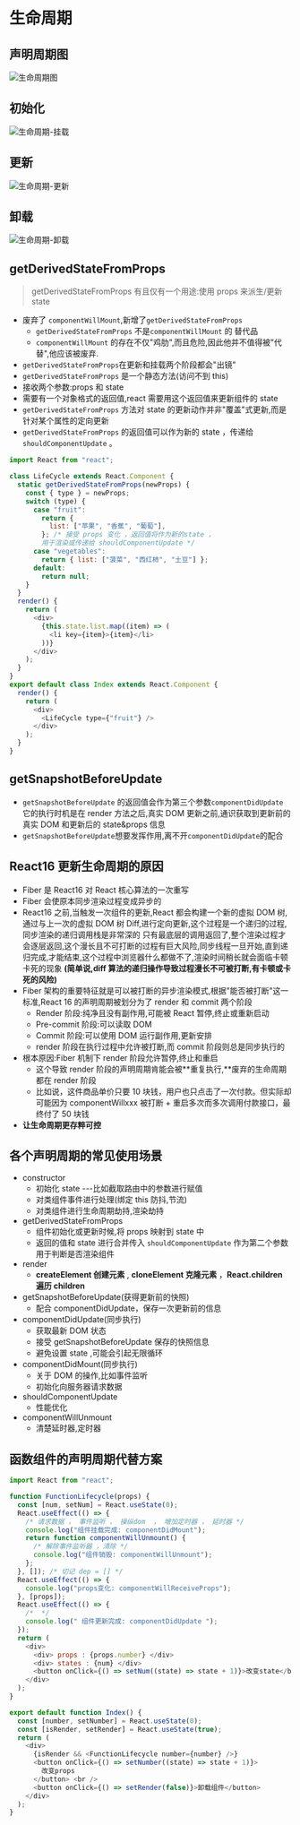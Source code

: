 # 生命周期

## 声明周期图

![生命周期图](https://s2.loli.net/2022/01/13/fqzOjTHWSVxlv4M.png)

## 初始化

![生命周期-挂载](https://s2.loli.net/2022/01/13/5uhLbryomecQOHW.png)

## 更新

![生命周期-更新](https://s2.loli.net/2022/01/13/bDqr5sSioJw672v.png)

## 卸载

![生命周期-卸载](https://s2.loli.net/2022/01/13/EcaS5ufRrbGj3wy.png)

## getDerivedStateFromProps

> getDerivedStateFromProps 有且仅有一个用途:使用 props 来派生/更新 state

- 废弃了 `componentWillMount`,新增了`getDerivedStateFromProps`
  - `getDerivedStateFromProps` 不是`componentWillMount` 的 替代品
  - `componentWillMount` 的存在不仅"鸡肋",而且危险,因此他并不值得被"代替",他应该被废弃.
- `getDerivedStateFromProps`在更新和挂载两个阶段都会"出镜"
- `getDerivedStateFromProps` 是一个静态方法(访问不到 this)
- 接收两个参数:props 和 state
- 需要有一个对象格式的返回值,react 需要用这个返回值来更新组件的 state
- `getDerivedStateFromProps` 方法对 state 的更新动作并非"覆盖"式更新,而是针对某个属性的定向更新
- `getDerivedStateFromProps` 的返回值可以作为新的 state ，传递给 `shouldComponentUpdate` 。

```js
import React from "react";

class LifeCycle extends React.Component {
  static getDerivedStateFromProps(newProps) {
    const { type } = newProps;
    switch (type) {
      case "fruit":
        return {
          list: ["苹果", "香蕉", "葡萄"],
        }; /* 接受 props 变化 ，返回值将作为新的state ，
        用于渲染或传递给 shouldComponentUpdate */
      case "vegetables":
        return { list: ["菠菜", "西红柿", "土豆"] };
      default:
        return null;
    }
  }
  render() {
    return (
      <div>
        {this.state.list.map((item) => (
          <li key={item}>{item}</li>
        ))}
      </div>
    );
  }
}
export default class Index extends React.Component {
  render() {
    return (
      <div>
        <LifeCycle type={"fruit"} />
      </div>
    );
  }
}
```

## getSnapshotBeforeUpdate

- `getSnapshotBeforeUpdate` 的返回值会作为第三个参数`componentDidUpdate` 它的执行时机是在 render 方法之后,真实 DOM 更新之前,通识获取到更新前的真实 DOM 和更新后的 state&props 信息
- `getSnapshotBeforeUpdate`想要发挥作用,离不开`componentDidUpdate`的配合

## React16 更新生命周期的原因

- Fiber 是 React16 对 React 核心算法的一次重写
- Fiber 会使原本同步渲染过程变成异步的
- React16 之前,当触发一次组件的更新,React 都会构建一个新的虚拟 DOM 树,通过与上一次的虚拟 DOM 树 Diff,进行定向更新,这个过程是一个递归的过程,同步渲染的递归调用栈是非常深的 只有最底层的调用返回了,整个渲染过程才会逐层返回,这个漫长且不可打断的过程有巨大风险,同步线程一旦开始,直到递归完成,才能结束,这个过程中浏览器什么都做不了,渲染时间稍长就会面临卡顿卡死的现象 **(简单说,diff 算法的递归操作导致过程漫长不可被打断,有卡顿或卡死的风险)**
- Fiber 架构的重要特征就是可以被打断的异步渲染模式,根据"能否被打断"这一标准,React 16 的声明周期被划分为了 render 和 commit 两个阶段
  - Render 阶段:纯净且没有副作用,可能被 React 暂停,终止或重新启动
  - Pre-commit 阶段:可以读取 DOM
  - Commit 阶段:可以使用 DOM 运行副作用,更新安排
  - render 阶段在执行过程中允许被打断,而 commit 阶段则总是同步执行的
- 根本原因:Fiber 机制下 render 阶段允许暂停,终止和重启
  - 这个导致 render 阶段的声明周期肯能会被**重复执行,**废弃的生命周期都在 render 阶段
  - 比如说，这件商品单价只要 10 块钱，用户也只点击了一次付款。但实际却可能因为 componentWillxxx 被打断 + 重启多次而多次调用付款接口，最终付了 50 块钱
- **让生命周期更存粹可控**

## 各个声明周期的常见使用场景

- constructor
  - 初始化 state ---比如截取路由中的参数进行赋值
  - 对类组件事件进行处理(绑定 this 防抖,节流)
  - 对类组件进行生命周期劫持,渲染劫持
- getDerivedStateFromProps
  - 组件初始化或更新时候,将 props 映射到 state 中
  - 返回的值和 state 进行合并传入 `shouldComponentUpdate` 作为第二个参数用于判断是否渲染组件
- render
  - **createElement 创建元素** , **cloneElement 克隆元素** ，**React.children 遍历 children**
- getSnapshotBeforeUpdate(获得更新前的快照)
  - 配合 componentDidUpdate，保存一次更新前的信息
- componentDidUpdate(同步执行)
  - 获取最新 DOM 状态
  - 接受 getSnapshotBeforeUpdate 保存的快照信息
  - 避免设置 state ,可能会引起无限循环
- componentDidMount(同步执行)
  - 关于 DOM 的操作,比如事件监听
  - 初始化向服务器请求数据
- shouldComponentUpdate
  - 性能优化
- componentWillUnmount
  - 清楚延时器,定时器

## 函数组件的声明周期代替方案

```js
import React from "react";

function FunctionLifecycle(props) {
  const [num, setNum] = React.useState(0);
  React.useEffect(() => {
    /* 请求数据 ， 事件监听 ， 操纵dom  ， 增加定时器 ， 延时器 */
    console.log("组件挂载完成: componentDidMount");
    return function componentWillUnmount() {
      /* 解除事件监听器 ，清除 */
      console.log("组件销毁: componentWillUnmount");
    };
  }, []); /* 切记 dep = [] */
  React.useEffect(() => {
    console.log("props变化: componentWillReceiveProps");
  }, [props]);
  React.useEffect(() => {
    /*  */
    console.log(" 组件更新完成: componentDidUpdate ");
  });
  return (
    <div>
      <div> props : {props.number} </div>
      <div> states : {num} </div>
      <button onClick={() => setNum((state) => state + 1)}>改变state</button>
    </div>
  );
}

export default function Index() {
  const [number, setNumber] = React.useState(0);
  const [isRender, setRender] = React.useState(true);
  return (
    <div>
      {isRender && <FunctionLifecycle number={number} />}
      <button onClick={() => setNumber((state) => state + 1)}>
        改变props
      </button> <br />
      <button onClick={() => setRender(false)}>卸载组件</button>
    </div>
  );
}
```
